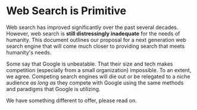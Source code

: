 # Web Search is Primitive

Web search has improved significantly over the past several decades. However, web search is **still distressingly inadequate** for the needs of humanity. This document outlines our proposal for a next generation web search engine that will come much closer to providing search that meets humanity's needs.

Some say that Google is unbeatable. That their size and tech makes competition \(especially from a small organization\) impossible. To an extent, we agree. Competing search engines will die out or be relegated to a niche audience _as long as_ they compete with Google using the same methods and paradigms that Google is utilizing.

We have something different to offer, please read on.


